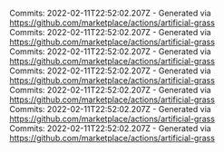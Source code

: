 Commits: 2022-02-11T22:52:02.207Z - Generated via https://github.com/marketplace/actions/artificial-grass
<br>
Commits: 2022-02-11T22:52:02.207Z - Generated via https://github.com/marketplace/actions/artificial-grass
<br>
Commits: 2022-02-11T22:52:02.207Z - Generated via https://github.com/marketplace/actions/artificial-grass
<br>
Commits: 2022-02-11T22:52:02.207Z - Generated via https://github.com/marketplace/actions/artificial-grass
<br>
Commits: 2022-02-11T22:52:02.207Z - Generated via https://github.com/marketplace/actions/artificial-grass
<br>
Commits: 2022-02-11T22:52:02.207Z - Generated via https://github.com/marketplace/actions/artificial-grass
<br>
Commits: 2022-02-11T22:52:02.207Z - Generated via https://github.com/marketplace/actions/artificial-grass
<br>
